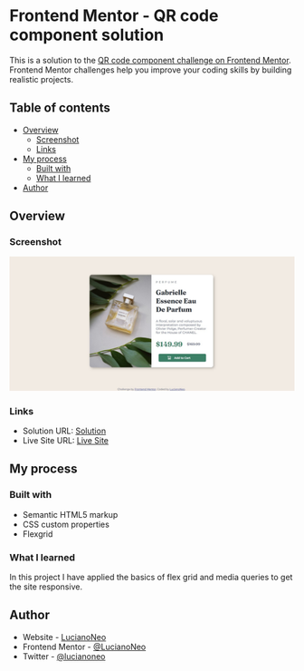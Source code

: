 # Frontend Mentor - QR code component solution

This is a solution to the [QR code component challenge on Frontend Mentor](https://www.frontendmentor.io/challenges/qr-code-component-iux_sIO_H). Frontend Mentor challenges help you improve your coding skills by building realistic projects. 

## Table of contents

- [Overview](#overview)
  - [Screenshot](#screenshot)
  - [Links](#links)
- [My process](#my-process)
  - [Built with](#built-with)
  - [What I learned](#what-i-learned)
- [Author](#author)


## Overview

### Screenshot

![](./screenshot.jpg)


### Links

- Solution URL: [Solution](https://github.com/LucianoNeo/FrontEnd-Mentor-Challenges/tree/master/product-preview-card)
- Live Site URL: [Live Site](https://lucianoneo.github.io/FrontEnd-Mentor-Challenges/product-preview-card/)

## My process

### Built with

- Semantic HTML5 markup
- CSS custom properties
- Flexgrid


### What I learned

In this project I have applied  the basics of flex grid and media queries to get the site responsive.


## Author

- Website - [LucianoNeo](https://github.com/LucianoNeo)
- Frontend Mentor - [@LucianoNeo](https://www.frontendmentor.io/profile/LucianoNeo)
- Twitter - [@lucianoneo](https://www.twitter.com/lucianoneo)

